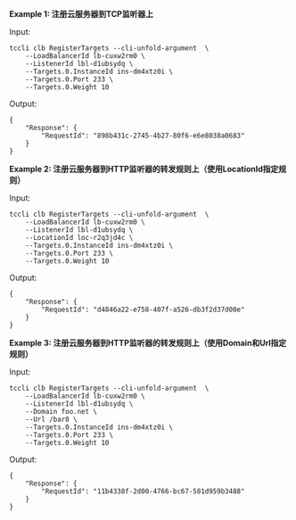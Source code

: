 **Example 1: 注册云服务器到TCP监听器上**



Input: 

```
tccli clb RegisterTargets --cli-unfold-argument  \
    --LoadBalancerId lb-cuxw2rm0 \
    --ListenerId lbl-d1ubsydq \
    --Targets.0.InstanceId ins-dm4xtz0i \
    --Targets.0.Port 233 \
    --Targets.0.Weight 10
```

Output: 
```
{
    "Response": {
        "RequestId": "898b431c-2745-4b27-80f6-e6e8038a0683"
    }
}
```

**Example 2: 注册云服务器到HTTP监听器的转发规则上（使用LocationId指定规则）**



Input: 

```
tccli clb RegisterTargets --cli-unfold-argument  \
    --LoadBalancerId lb-cuxw2rm0 \
    --ListenerId lbl-d1ubsydq \
    --LocationId loc-r2q3jd4c \
    --Targets.0.InstanceId ins-dm4xtz0i \
    --Targets.0.Port 233 \
    --Targets.0.Weight 10
```

Output: 
```
{
    "Response": {
        "RequestId": "d4846a22-e758-407f-a526-db3f2d37d00e"
    }
}
```

**Example 3: 注册云服务器到HTTP监听器的转发规则上（使用Domain和Url指定规则）**



Input: 

```
tccli clb RegisterTargets --cli-unfold-argument  \
    --LoadBalancerId lb-cuxw2rm0 \
    --ListenerId lbl-d1ubsydq \
    --Domain foo.net \
    --Url /bar8 \
    --Targets.0.InstanceId ins-dm4xtz0i \
    --Targets.0.Port 233 \
    --Targets.0.Weight 10
```

Output: 
```
{
    "Response": {
        "RequestId": "11b4338f-2d00-4766-bc67-581d959b3488"
    }
}
```


